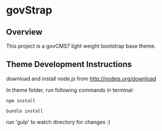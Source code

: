 # govStrap

## Overview

This project is a govCMS7 light weight bootstrap base theme.

## Theme Development Instructions

download and install node.js from http://nodejs.org/download

In theme folder, run following commands in terminal:

```npm install```

```bundle install```

run 'gulp' to watch directory for changes :)
